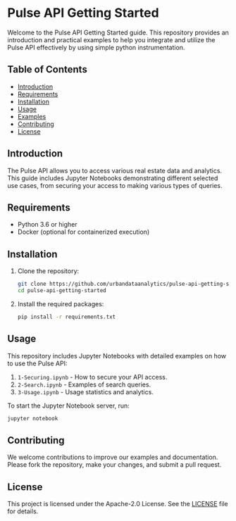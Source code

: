 # Pulse API Getting Started

Welcome to the Pulse API Getting Started guide. This repository provides an introduction and practical examples to help you integrate and utilize the Pulse API effectively by using simple python instrumentation.

## Table of Contents

- [Introduction](#introduction)
- [Requirements](#requirements)
- [Installation](#installation)
- [Usage](#usage)
- [Examples](#examples)
- [Contributing](#contributing)
- [License](#license)

## Introduction

The Pulse API allows you to access various real estate data and analytics. This guide includes Jupyter Notebooks demonstrating different selected use cases, from securing your access to making various types of queries.

## Requirements

- Python 3.6 or higher
- Docker (optional for containerized execution)

## Installation

1. Clone the repository:
    ```bash
    git clone https://github.com/urbandataanalytics/pulse-api-getting-started.git
    cd pulse-api-getting-started
    ```

2. Install the required packages:
    ```bash
    pip install -r requirements.txt
    ```

## Usage

This repository includes Jupyter Notebooks with detailed examples on how to use the Pulse API:

1. `1-Securing.ipynb` - How to secure your API access.
2. `2-Search.ipynb` - Examples of search queries.
3. `3-Usage.ipynb` - Usage statistics and analytics.

To start the Jupyter Notebook server, run:
```bash
jupyter notebook
```

## Contributing

We welcome contributions to improve our examples and documentation. Please fork the repository, make your changes, and submit a pull request.

## License

This project is licensed under the Apache-2.0 License. See the [LICENSE](LICENSE) file for details.
